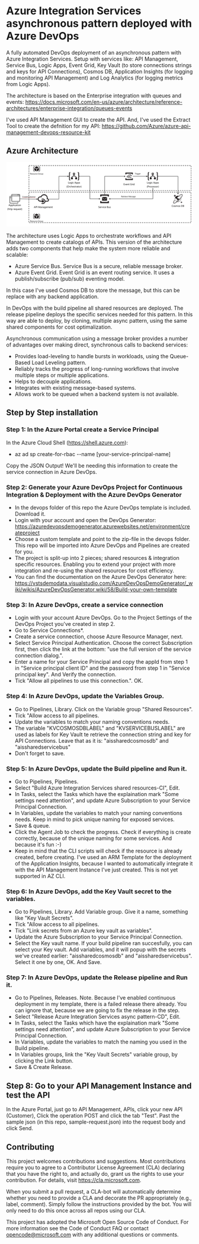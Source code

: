 # Azure Integration Services asynchronous pattern deployed with Azure DevOps 
A fully automated DevOps deployment of an asynchronous pattern with Azure Integration Services. Setup with services like: API Management, Service Bus, Logic Apps, Event Grid, Key Vault (to store connections strings and keys for API Connections), Cosmos DB, Application Insights (for logging and monitoring API Management) and Log Analytics (for logging metrics from Logic Apps).

The architecture is based on the Enterprise integration with queues and events:
https://docs.microsoft.com/en-us/azure/architecture/reference-architectures/enterprise-integration/queues-events

I've used API Management GUI to create the API. And, I've used the Extract Tool to create the defnition for my API:
https://github.com/Azure/azure-api-management-devops-resource-kit 

## Azure Architecture
![ais-sync-pattern](docs/images/arch.png)

The architecture uses Logic Apps to orchestrate workflows and API Management to create catalogs of APIs.
This version of the architecture adds two components that help make the system more reliable and scalable:
- Azure Service Bus. Service Bus is a secure, reliable message broker.
- Azure Event Grid. Event Grid is an event routing service. It uses a publish/subscribe (pub/sub) eventing model.

In this case I've used Cosmos DB to store the message, but this can be replace with any backend application.

In DevOps with the build pipeline all shared resources are deployed. The release pipeline deploys the specific services needed for this pattern. In this way are able to deploy, by cloning, multiple async pattern, using the same shared components for cost optimalization.

Asynchronous communication using a message broker provides a number of advantages over making direct, synchronous calls to backend services:

- Provides load-leveling to handle bursts in workloads, using the Queue-Based Load Leveling pattern.
- Reliably tracks the progress of long-running workflows that involve multiple steps or multiple applications.
- Helps to decouple applications.
- Integrates with existing message-based systems.
- Allows work to be queued when a backend system is not available.

## Step by Step installation

### Step 1: In the Azure Portal create a Service Principal
In the Azure Cloud Shell (https://shell.azure.com): 
- az ad sp create-for-rbac --name [your-service-principal-name]

Copy the JSON Output! We'll be needing this information to create the service connection in Azure DevOps.

### Step 2: Generate your Azure DevOps Project for Continuous Integration & Deployment with the Azure DevOps Generator
- In the devops folder of this repo the Azure DevOps template is included. Download it.
- Login with your account and open the DevOps Generator: https://azuredevopsdemogenerator.azurewebsites.net/environment/createproject
- Choose a custom template and point to the zip-file in the devops folder. This repo will be imported into Azure DevOps and Pipelines are created for you.
- The project is split-up into 2 pieces; shared resources & integration specific resources. Enabling you to extend your project with more integration and re-using the shared resources for cost efficiency.
- You can find the documentation on the Azure DevOps Generator here: https://vstsdemodata.visualstudio.com/AzureDevOpsDemoGenerator/_wiki/wikis/AzureDevOpsGenerator.wiki/58/Build-your-own-template

### Step 3: In Azure DevOps, create a service connection
- Login with your account Azure DevOps. Go to the Project Settings of the DevOps Project you've created in step 2.
- Go to Service Connections*.
- Create a service connection, choose Azure Resource Manager, next.
- Select Service Principal Authentication. Choose the correct Subscription first, then click the link at the bottom: "use the full version of the service connection dialog.".
- Enter a name for your Service Principal and copy the appId from step 1 in "Service principal client ID" and the password from step 1 in "Service principal key". And Verify the connection.
- Tick "Allow all pipelines to use this connection.". OK.

### Step 4: In Azure DevOps, update the Variables Group.
- Go to Pipelines, Library. Click on the Variable group "Shared Resources".
- Tick "Allow access to all pipelines.
- Update the variables to match your naming conventions needs.
- The variable "KVCOSMOSDBLABEL" and "KVSERVICEBUSLABEL" are used as labels for Key Vault te retrieve the connection string and key for API Connections. Leave that as it is: "aissharedcosmosdb" and "aissharedservicebus"
- Don't forget to save.

### Step 5: In Azure DevOps, update the Build pipeline and Run it.
- Go to Pipelines, Pipelines.
- Select "Build Azure Integration Services shared resources-CI", Edit.
- In Tasks, select the Tasks which have the explaination mark "Some settings need attention", and update Azure Subscription to your Service Principal Connection.
- In Variables, update the variables to match your naming conventions needs. Keep in mind to pick unique naming for exposed services.
- Save & queue.
- Click the Agent Job to check the progress. Check if everything is create correctly, because of the unique naming for some services. And because it's fun :-)
- Keep in mind that the CLI scripts will check if the resource is already created, before creating. I've used an ARM Template for the deployment of the Application Insights, because I wanted to automatically integrate it with the API Management Instance I've just created. This is not yet supported in AZ CLI.

### Step 6: In Azure DevOps, add the Key Vault secret to the variables.
- Go to Pipelines, Library. Add Variable group. Give it a name, something like "Key Vault Secrets".
- Tick "Allow access to all pipelines.
- Tick "Link secrets from an Azure key vault as variables".
- Update the Azure Subscription to your Service Principal Connection.
- Select the Key vault name. If your build pipeline ran succesfully, you can select your Key vault. Add variables, and it will popup with the secrets we've created earlier: "aissharedcosmosdb" and "aissharedservicebus". Select it one by one, OK. And Save.

### Step 7: In Azure DevOps, update the Release pipeline and Run it.
- Go to Pipelines, Releases.
Note. Because I've enabled continuous deployment in my template, there is a failed release there already. You can ignore that, because we are going to fix the release in the step.
- Select "Release Azure Integration Services async pattern-CD", Edit.
- In Tasks, select the Tasks which have the explaination mark "Some settings need attention", and update Azure Subscription to your Service Principal Connection.
- In Variables, update the variables to match the naming you used in the Build pipeline.
- In Variables groups, link the "Key Vault Secrets" variable group, by clicking the Link button.
- Save & Create Release.

## Step 8: Go to your API Management Instance and test the API
In the Azure Portal, just go to API Management, APIs, click your new API (Customer), Click the operation POST and click the tab "Test". Past the sample json (in this repo, sample-request.json) into the request body and click Send.

## Contributing
This project welcomes contributions and suggestions. Most contributions require you to agree to a Contributor License Agreement (CLA) declaring that you have the right to, and actually do, grant us the rights to use your contribution. For details, visit https://cla.microsoft.com.

When you submit a pull request, a CLA-bot will automatically determine whether you need to provide a CLA and decorate the PR appropriately (e.g., label, comment). Simply follow the instructions provided by the bot. You will only need to do this once across all repos using our CLA.

This project has adopted the Microsoft Open Source Code of Conduct. For more information see the Code of Conduct FAQ or contact opencode@microsoft.com with any additional questions or comments.